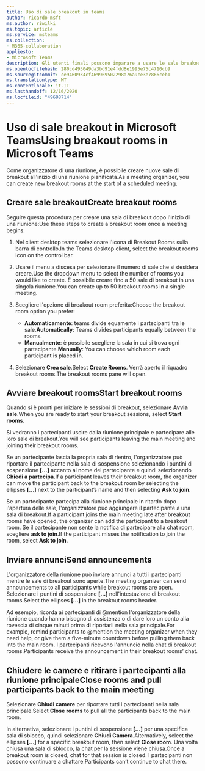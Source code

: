 ```yaml
---
title: Uso di sale breakout in teams
author: ricardo-msft
ms.author: riwilki
ms.topic: article
ms.service: msteams
ms.collection:
- M365-collaboration
appliesto:
- Microsoft Teams
description: Gli utenti finali possono imparare a usare le sale breakout in Microsoft Teams
ms.openlocfilehash: 280cd493049da3bd91e4fdd8e1995e75c4710cb9
ms.sourcegitcommit: ce9460934cf469969502298a76a9ce3e7866ceb1
ms.translationtype: MT
ms.contentlocale: it-IT
ms.lasthandoff: 12/16/2020
ms.locfileid: "49698714"
---
```

# <a name="using-breakout-rooms-in-microsoft-teams"></a><span data-ttu-id="0d90d-103">Uso di sale breakout in Microsoft Teams</span><span class="sxs-lookup"><span data-stu-id="0d90d-103">Using breakout rooms in Microsoft Teams</span></span>

<span data-ttu-id="0d90d-104">Come organizzatore di una riunione, è possibile creare nuove sale di breakout all'inizio di una riunione pianificata.</span><span class="sxs-lookup"><span data-stu-id="0d90d-104">As a meeting organizer, you can create new breakout rooms at the start of a scheduled meeting.</span></span>

## <a name="create-breakout-rooms"></a><span data-ttu-id="0d90d-105">Creare sale breakout</span><span class="sxs-lookup"><span data-stu-id="0d90d-105">Create breakout rooms</span></span>

<span data-ttu-id="0d90d-106">Seguire questa procedura per creare una sala di breakout dopo l'inizio di una riunione:</span><span class="sxs-lookup"><span data-stu-id="0d90d-106">Use these steps to create a breakout room once a meeting begins:</span></span>

1. <span data-ttu-id="0d90d-107">Nel client desktop teams selezionare l'icona di Breakout Rooms sulla barra di controllo.</span><span class="sxs-lookup"><span data-stu-id="0d90d-107">In the Teams desktop client, select the breakout rooms icon on the control bar.</span></span>

2. <span data-ttu-id="0d90d-108">Usare il menu a discesa per selezionare il numero di sale che si desidera creare.</span><span class="sxs-lookup"><span data-stu-id="0d90d-108">Use the dropdown menu to select the number of rooms you would like to create.</span></span> <span data-ttu-id="0d90d-109">È possibile creare fino a 50 sale di breakout in una singola riunione.</span><span class="sxs-lookup"><span data-stu-id="0d90d-109">You can create up to 50 breakout rooms in a single meeting.</span></span>

3. <span data-ttu-id="0d90d-110">Scegliere l'opzione di breakout room preferita:</span><span class="sxs-lookup"><span data-stu-id="0d90d-110">Choose the breakout room option you prefer:</span></span>

    - <span data-ttu-id="0d90d-111">**Automaticamente**: teams divide equamente i partecipanti tra le sale.</span><span class="sxs-lookup"><span data-stu-id="0d90d-111">**Automatically**: Teams divides participants equally between the rooms.</span></span>
    - <span data-ttu-id="0d90d-112">**Manualmente**: è possibile scegliere la sala in cui si trova ogni partecipante.</span><span class="sxs-lookup"><span data-stu-id="0d90d-112">**Manually**: You can choose which room each participant is placed in.</span></span>

4. <span data-ttu-id="0d90d-113">Selezionare **Crea sale**.</span><span class="sxs-lookup"><span data-stu-id="0d90d-113">Select **Create Rooms**.</span></span> <span data-ttu-id="0d90d-114">Verrà aperto il riquadro breakout rooms.</span><span class="sxs-lookup"><span data-stu-id="0d90d-114">The breakout rooms pane will open.</span></span>

## <a name="start-breakout-rooms"></a><span data-ttu-id="0d90d-115">Avviare breakout rooms</span><span class="sxs-lookup"><span data-stu-id="0d90d-115">Start breakout rooms</span></span>

<span data-ttu-id="0d90d-116">Quando si è pronti per iniziare le sessioni di breakout, selezionare **Avvia sale**.</span><span class="sxs-lookup"><span data-stu-id="0d90d-116">When you are ready to start your breakout sessions, select **Start rooms**.</span></span>

<span data-ttu-id="0d90d-117">Si vedranno i partecipanti uscire dalla riunione principale e partecipare alle loro sale di breakout.</span><span class="sxs-lookup"><span data-stu-id="0d90d-117">You will see participants leaving the main meeting and joining their breakout rooms.</span></span>

<span data-ttu-id="0d90d-118">Se un partecipante lascia la propria sala di rientro, l'organizzatore può riportare il partecipante nella sala di sospensione selezionando i puntini di sospensione **[...]** accanto al nome del partecipante e quindi selezionando **Chiedi a partecipa**.</span><span class="sxs-lookup"><span data-stu-id="0d90d-118">If a participant leaves their breakout room, the organizer can move the participant back to the breakout room by selecting the ellipses **[…]** next to the participant’s name and then selecting **Ask to join**.</span></span>

<span data-ttu-id="0d90d-119">Se un partecipante partecipa alla riunione principale in ritardo dopo l'apertura delle sale, l'organizzatore può aggiungere il partecipante a una sala di breakout.</span><span class="sxs-lookup"><span data-stu-id="0d90d-119">If a participant joins the main meeting late after breakout rooms have opened, the organizer can add the participant to a breakout room.</span></span> <span data-ttu-id="0d90d-120">Se il partecipante non sente la notifica di partecipare alla chat room, scegliere **ask to join**.</span><span class="sxs-lookup"><span data-stu-id="0d90d-120">If the participant misses the notification to join the room, select **Ask to join**.</span></span>

## <a name="send-announcements"></a><span data-ttu-id="0d90d-121">Inviare annunci</span><span class="sxs-lookup"><span data-stu-id="0d90d-121">Send announcements</span></span>

<span data-ttu-id="0d90d-122">L'organizzatore della riunione può inviare annunci a tutti i partecipanti mentre le sale di breakout sono aperte.</span><span class="sxs-lookup"><span data-stu-id="0d90d-122">The meeting organizer can send announcements to all participants while breakout rooms are open.</span></span> <span data-ttu-id="0d90d-123">Selezionare i puntini di sospensione **[...]** nell'intestazione di breakout rooms.</span><span class="sxs-lookup"><span data-stu-id="0d90d-123">Select the ellipses **[…]** in the breakout rooms header.</span></span>

<span data-ttu-id="0d90d-124">Ad esempio, ricorda ai partecipanti di @mention l'organizzatore della riunione quando hanno bisogno di assistenza o di dare loro un conto alla rovescia di cinque minuti prima di riportarli nella sala principale.</span><span class="sxs-lookup"><span data-stu-id="0d90d-124">For example, remind participants to @mention the meeting organizer when they need help, or give them a five-minute countdown before pulling them back into the main room.</span></span>
<span data-ttu-id="0d90d-125">I partecipanti ricevono l'annuncio nella chat di breakout rooms.</span><span class="sxs-lookup"><span data-stu-id="0d90d-125">Participants receive the announcement in their breakout rooms’ chat.</span></span>

## <a name="close-rooms-and-pull-participants-back-to-the-main-meeting"></a><span data-ttu-id="0d90d-126">Chiudere le camere e ritirare i partecipanti alla riunione principale</span><span class="sxs-lookup"><span data-stu-id="0d90d-126">Close rooms and pull participants back to the main meeting</span></span>

<span data-ttu-id="0d90d-127">Selezionare **Chiudi camere** per riportare tutti i partecipanti nella sala principale.</span><span class="sxs-lookup"><span data-stu-id="0d90d-127">Select **Close rooms** to pull all the participants back to the main room.</span></span>

<span data-ttu-id="0d90d-128">In alternativa, selezionare i puntini di sospensione **[...]** per una specifica sala di sblocco, quindi selezionare **Chiudi Camera**.</span><span class="sxs-lookup"><span data-stu-id="0d90d-128">Alternatively, select the ellipses **[…]** for a specific breakout room, then select **Close room**.</span></span>
<span data-ttu-id="0d90d-129">Una volta chiusa una sala di sblocco, la chat per la sessione viene chiusa.</span><span class="sxs-lookup"><span data-stu-id="0d90d-129">Once a breakout room is closed, chat for that session is closed.</span></span> <span data-ttu-id="0d90d-130">I partecipanti non possono continuare a chattare.</span><span class="sxs-lookup"><span data-stu-id="0d90d-130">Participants can’t continue to chat there.</span></span>
